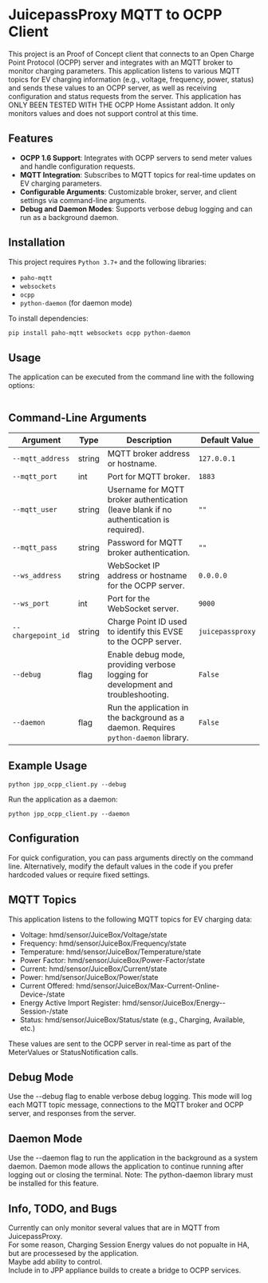 # JuicepassProxy MQTT to OCPP Client

This project is an Proof of Concept  client that connects to an Open Charge Point Protocol (OCPP) server and integrates with an MQTT broker to monitor  charging parameters. This application listens to various MQTT topics for EV charging information (e.g., voltage, frequency, power, status) and sends these values to an OCPP server, as well as receiving configuration and status requests from the server. This application has ONLY BEEN TESTED WITH THE OCPP Home Assistant addon.  It only monitors values and does not support control at this time. 



## Features

- **OCPP 1.6 Support**: Integrates with OCPP servers to send meter values and handle configuration requests.
- **MQTT Integration**: Subscribes to MQTT topics for real-time updates on EV charging parameters.
- **Configurable Arguments**: Customizable broker, server, and client settings via command-line arguments.
- **Debug and Daemon Modes**: Supports verbose debug logging and can run as a background daemon.

## Installation

This project requires `Python 3.7+` and the following libraries:
- `paho-mqtt`
- `websockets`
- `ocpp`
- `python-daemon` (for daemon mode)

To install dependencies:
```bash
pip install paho-mqtt websockets ocpp python-daemon
```

## Usage
The application can be executed from the command line with the following options:
``` python ocpp_client.py [OPTIONS]
```

## Command-Line Arguments

| Argument            | Type    | Description                                                                                       | Default Value       |
|---------------------|---------|---------------------------------------------------------------------------------------------------|---------------------|
| `--mqtt_address`    | string  | MQTT broker address or hostname.                                                                  | `127.0.0.1`        |
| `--mqtt_port`       | int     | Port for MQTT broker.                                                                             | `1883`             |
| `--mqtt_user`       | string  | Username for MQTT broker authentication (leave blank if no authentication is required).           | `""`               |
| `--mqtt_pass`       | string  | Password for MQTT broker authentication.                                                          | `""`               |
| `--ws_address`      | string  | WebSocket IP address or hostname for the OCPP server.                                             | `0.0.0.0`          |
| `--ws_port`         | int     | Port for the WebSocket server.                                                                    | `9000`             |
| `--chargepoint_id`  | string  | Charge Point ID used to identify this EVSE to the OCPP server.                                    | `juicepassproxy`   |
| `--debug`           | flag    | Enable debug mode, providing verbose logging for development and troubleshooting.                 | `False`            |
| `--daemon`          | flag    | Run the application in the background as a daemon. Requires `python-daemon` library.              | `False`            |




## Example Usage

```
python jpp_ocpp_client.py --debug
```
Run the application as a daemon:
```
python jpp_ocpp_client.py --daemon
```

## Configuration
For quick configuration, you can pass arguments directly on the command line. Alternatively, modify the default values in the code if you prefer hardcoded values or require fixed settings.

## MQTT Topics   
This application listens to the following MQTT topics for EV charging data:

* Voltage: hmd/sensor/JuiceBox/Voltage/state
* Frequency: hmd/sensor/JuiceBox/Frequency/state
* Temperature: hmd/sensor/JuiceBox/Temperature/state
* Power Factor: hmd/sensor/JuiceBox/Power-Factor/state
* Current: hmd/sensor/JuiceBox/Current/state
* Power: hmd/sensor/JuiceBox/Power/state
* Current Offered: hmd/sensor/JuiceBox/Max-Current-Online-Device-/state
* Energy Active Import Register: hmd/sensor/JuiceBox/Energy--Session-/state
* Status: hmd/sensor/JuiceBox/Status/state (e.g., Charging, Available, etc.)

These values are sent to the OCPP server in real-time as part of the MeterValues or StatusNotification calls.

## Debug Mode
Use the --debug flag to enable verbose debug logging. This mode will log each MQTT topic message, connections to the MQTT broker and OCPP server, and responses from the server.


## Daemon Mode
Use the --daemon flag to run the application in the background as a system daemon. Daemon mode allows the application to continue running after logging out or closing the terminal. Note: The python-daemon library must be installed for this feature.



## Info, TODO, and Bugs   
Currently can only monitor several values that are in MQTT from JuicepassProxy.   
For some reason, Charging Session Energy values do not popualte in HA, but are processesed by the application.   
Maybe add ability to control.   
Include in to JPP appliance builds to create a bridge to OCPP services.    




